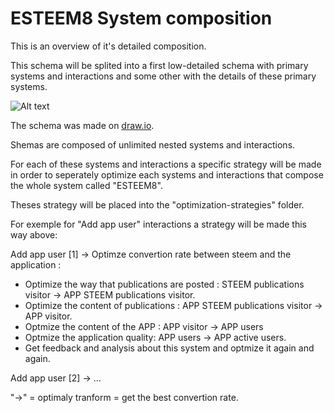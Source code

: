 # ESTEEM8 System composition
This is an overview of it's detailed composition.

This schema will be splited into a first low-detailed schema with primary systems and interactions and some other with the details of these primary systems.

![Alt text](https://github.com/esteem8app/esteem8app.github.io/blob/master/docs/work-the-system/definition/ESTEEM8%20System%20overview.png?raw=true "ESTEEM8 System composition")

The schema was made on [draw.io](https://www.draw.io/).

Shemas are composed of unlimited nested systems and interactions.

For each of these systems and interactions a specific strategy will be made in order to seperately optimize each systems and interactions that compose the whole system called "ESTEEM8".

Theses strategy will be placed into the "optimization-strategies" folder.

For exemple for "Add app user" interactions a strategy will be made this way above:

Add app user [1] -> Optimze convertion rate between steem and the application :
 * Optimize the way that publications are posted : STEEM publications visitor -> APP STEEM publications visitor.
 * Optimize the content of publications : APP STEEM publications visitor -> APP visitor.
 * Optmize the content of the APP : APP visitor -> APP users
 * Optmize the application quality: APP users -> APP active users.
 * Get feedback and analysis about this system and optmize it again and again.
 
Add app user [2] -> ...

"->" = optimaly tranform = get the best convertion rate.
 
